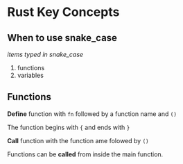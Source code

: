 # Rust Key Concepts

## When to use snake_case

*items typed in snake_case*
1. functions
2. variables

## Functions

**Define** function with `fn` followed by a function name and `()`

The function begins with `{` and ends with `}`

**Call** function with the function ame folowed by `()`

Functions can be **called** from inside the main function.


